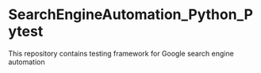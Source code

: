 # SearchEngineAutomation_Python_Pytest
This repository contains testing framework for Google search engine automation
